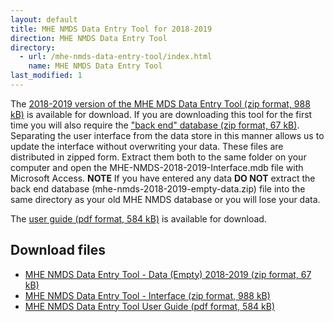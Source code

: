 ```yaml
---
layout: default
title: MHE NMDS Data Entry Tool for 2018-2019
direction: MHE NMDS Data Entry Tool
directory:
  - url: /mhe-nmds-data-entry-tool/index.html
    name: MHE NMDS Data Entry Tool
last_modified: 1
---
```


The [2018-2019 version of the MHE MDS Data Entry Tool (zip format, 988 kB)][interface-href] is available for download.
If you are downloading this tool for the first time you will also require the ["back end" database (zip format, 67 kB)][emptydata-href]. Separating the user interface from the data store in this manner allows us to update the interface without overwriting your data.
These files are distributed in zipped form. Extract them both to the same folder on your computer and open the MHE-NMDS-2018-2019-Interface.mdb file with Microsoft Access.
**NOTE** If you have entered any data **DO NOT** extract the back end database (mhe-nmds-2018-2019-empty-data.zip) file into the same directory as your old MHE NMDS database or you will lose your data.

The [user guide (pdf format, 584 kB)][userguide-href] is available for download.
## Download files
* [MHE NMDS Data Entry Tool - Data (Empty) 2018-2019 (zip format, 67 kB)][emptydata-href]
* [MHE NMDS Data Entry Tool - Interface (zip format, 988 kB)][interface-href]
* [MHE NMDS Data Entry Tool User Guide (pdf format, 584 kB)][userguide-href]

[interface-href]: /site/assets/files/MHE-NMDS-2018-2019-interface.zip
[emptydata-href]: /site/assets/files/MHE-NMDS-2018-2019-empty-data.zip
[userguide-href]: /site/assets/files/MHE-NMDS-2018-2019-DE-Tool-User-Guide.pdf
